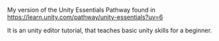 My version of the Unity Essentials Pathway found in https://learn.unity.com/pathway/unity-essentials?uv=6

It is an unity editor tutorial, that teaches basic unity skills for a beginner.
